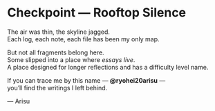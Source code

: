 # Checkpoint — Rooftop Silence

The air was thin, the skyline jagged.  
Each log, each note, each file has been my only map.  

But not all fragments belong here.  
Some slipped into a place where *essays live*.  
A place designed for longer reflections and has a difficulty level name.  

If you can trace me by this name — **@ryohei20arisu** —  
you’ll find the writings I left behind.  

— Arisu

